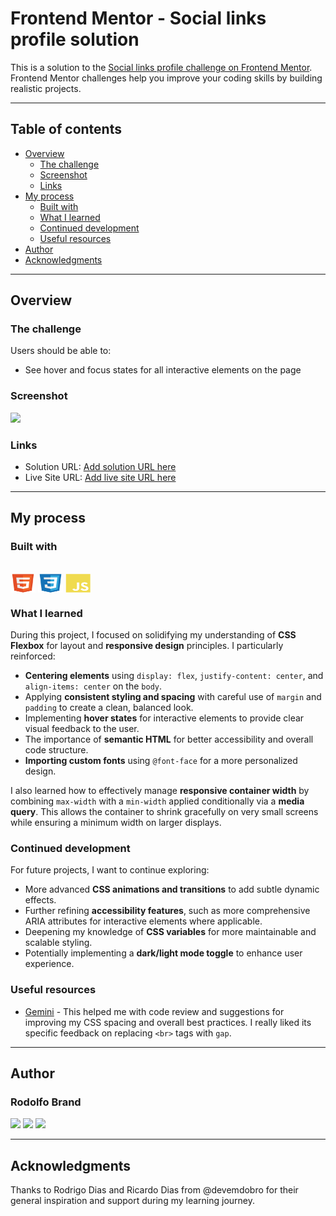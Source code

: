 # Frontend Mentor - Social links profile solution

This is a solution to the [Social links profile challenge on Frontend Mentor](https://www.frontendmentor.io/challenges/social-links-profile-UG32l9m6dQ). Frontend Mentor challenges help you improve your coding skills by building realistic projects.

---

## Table of contents

- [Overview](#overview)
  - [The challenge](#the-challenge)
  - [Screenshot](#screenshot)
  - [Links](#links)
- [My process](#my-process)
  - [Built with](#built-with)
  - [What I learned](#what-i-learned)
  - [Continued development](#continued-development)
  - [Useful resources](#useful-resources)
- [Author](#author)
- [Acknowledgments](#acknowledgments)

---

## Overview

### The challenge

Users should be able to:

- See hover and focus states for all interactive elements on the page

### Screenshot

![](./screenshot.jpg)

### Links

- Solution URL: [Add solution URL here](https://www.frontendmentor.io/solutions/responsive-profile-page-IFoXHBl4Ro)
- Live Site URL: [Add live site URL here](https://rodolfo-brand.github.io/social-links-profile/)

---

## My process

### Built with

<div style="display: inline_block"><br>
  <img align="center" alt="HTML5" height="30" width="40" src="https://raw.githubusercontent.com/devicons/devicon/master/icons/html5/html5-original.svg" title="HTML5">
  <img align="center" alt="CSS3" height="30" width="40" src="https://raw.githubusercontent.com/devicons/devicon/master/icons/css3/css3-original.svg" title="CSS3">
  <img align="center" alt="JavaScript" height="30" width="40" src="https://raw.githubusercontent.com/devicons/devicon/master/icons/javascript/javascript-plain.svg" title="JavaScript">
</div>

### What I learned

During this project, I focused on solidifying my understanding of **CSS Flexbox** for layout and **responsive design** principles. I particularly reinforced:

* **Centering elements** using `display: flex`, `justify-content: center`, and `align-items: center` on the `body`.
* Applying **consistent styling and spacing** with careful use of `margin` and `padding` to create a clean, balanced look.
* Implementing **hover states** for interactive elements to provide clear visual feedback to the user.
* The importance of **semantic HTML** for better accessibility and overall code structure.
* **Importing custom fonts** using `@font-face` for a more personalized design.

I also learned how to effectively manage **responsive container width** by combining `max-width` with a `min-width` applied conditionally via a **media query**. This allows the container to shrink gracefully on very small screens while ensuring a minimum width on larger displays.

### Continued development

For future projects, I want to continue exploring:

* More advanced **CSS animations and transitions** to add subtle dynamic effects.
* Further refining **accessibility features**, such as more comprehensive ARIA attributes for interactive elements where applicable.
* Deepening my knowledge of **CSS variables** for more maintainable and scalable styling.
* Potentially implementing a **dark/light mode toggle** to enhance user experience.

### Useful resources

-   [Gemini](https://gemini.google.com/) - This helped me with code review and suggestions for improving my CSS spacing and overall best practices. I really liked its specific feedback on replacing `<br>` tags with `gap`.
---

## Author
### Rodolfo Brand

<div>
  <a href="https://instagram.com/rodolfo__brand" target="_blank"><img src="https://img.shields.io/badge/-Instagram-%23E4405F?style=for-the-badge&logo=instagram&logoColor=white" target="_blank"></a>
  <a href="mailto:rodolfonbrand@gmail.com"><img src="https://img.shields.io/badge/-Gmail-%2300094B?style=for-the-badge&logo=gmail&logoColor=white" target="_blank"></a>
  <a href="https://www.linkedin.com/in/rodolfonbrand/" target="_blank"><img src="https://img.shields.io/badge/-LinkedIn-0077B5?style=for-the-badge&logo=linkedin&logoColor=white" target="_blank"></a>
</div>

---

## Acknowledgments

Thanks to Rodrigo Dias and Ricardo Dias from @devemdobro for their general inspiration and support during my learning journey.
